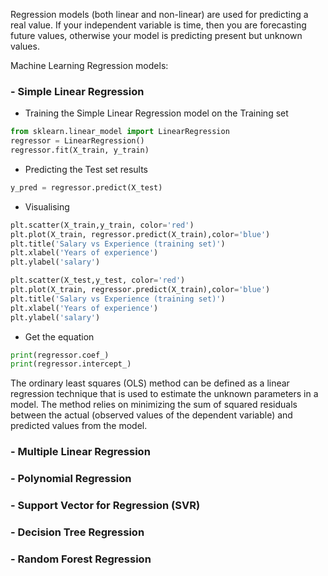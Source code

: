 Regression models (both linear and non-linear) are used for predicting a real value. 
If your independent variable is time, then you are forecasting future values, otherwise your model is predicting present but unknown values. 

Machine Learning Regression models:
### - Simple Linear Regression
- Training the Simple Linear Regression model on the Training set
```python
from sklearn.linear_model import LinearRegression
regressor = LinearRegression()
regressor.fit(X_train, y_train)
```
- Predicting the Test set results
 ```python
 y_pred = regressor.predict(X_test)
 ```
 - Visualising
```python
plt.scatter(X_train,y_train, color='red')
plt.plot(X_train, regressor.predict(X_train),color='blue')
plt.title('Salary vs Experience (training set)')
plt.xlabel('Years of experience')
plt.ylabel('salary')
```
```python
plt.scatter(X_test,y_test, color='red')
plt.plot(X_train, regressor.predict(X_train),color='blue')
plt.title('Salary vs Experience (training set)')
plt.xlabel('Years of experience')
plt.ylabel('salary')
```
- Get the equation
```python
print(regressor.coef_)
print(regressor.intercept_)
```

The ordinary least squares (OLS) method can be defined as a linear regression technique that is used to estimate the unknown         parameters in a model. The method relies on minimizing the sum of squared residuals between the actual (observed values of the        dependent variable) and predicted values from the model.

### - Multiple Linear Regression


### - Polynomial Regression
### - Support Vector for Regression (SVR)
### - Decision Tree Regression
### - Random Forest Regression
